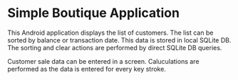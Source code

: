 # Simple Boutique Application

This Android application displays the list of customers. The list can be sorted by balance or transaction date.
This data is stored in local SQLite DB. The sorting and clear actions are performed by direct SQLite DB queries.

Customer sale data can be entered in a screen. Caluculations are performed as the data is entered for every key stroke.
